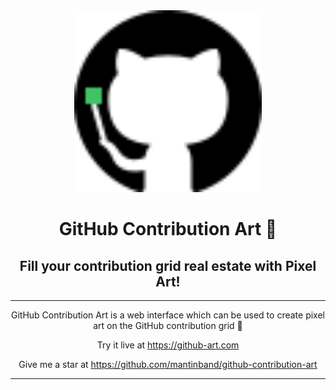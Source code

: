 <div align="center"> 

<img src=".\icon.svg" alt="drawing" width="300px"/>

# GitHub Contribution Art 🎨

## Fill your contribution grid real estate with Pixel Art!

</div>

---

<div align="center"> 

   GitHub Contribution Art is a web interface which can be used to create pixel art on the GitHub contribution grid 💪

   Try it live at <https://github-art.com>

   Give me a star at <https://github.com/mantinband/github-contribution-art>

</div>

---
